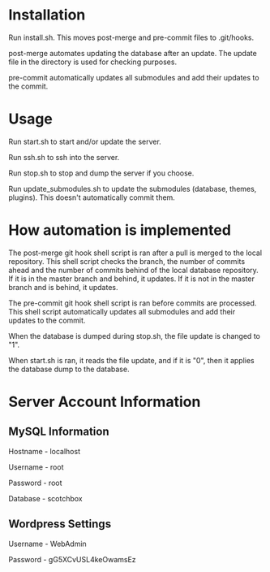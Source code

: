 # Installation
Run install.sh. This moves post-merge and pre-commit files to .git/hooks.

post-merge automates updating the database after an update. The update file in the directory is used for checking purposes.

pre-commit automatically updates all submodules and add their updates to the commit.

# Usage
Run start.sh to start and/or update the server.

Run ssh.sh to ssh into the server.

Run stop.sh to stop and dump the server if you choose.

Run update_submodules.sh to update the submodules (database, themes, plugins). This doesn't automatically commit them.

# How automation is implemented
The post-merge git hook shell script is ran after a pull is merged to the local repository. This shell script checks the branch, the number of commits ahead and the number of commits behind of the local database repository. If it is in the master branch and behind, it updates. If it is not in the master branch and is behind, it updates.

The pre-commit git hook shell script is ran before commits are processed. This shell script automatically updates all submodules and add their updates to the commit.

When the database is dumped during stop.sh, the file update is changed to "1".

When start.sh is ran, it reads the file update, and if it is "0", then it applies the database dump to the database.

# Server Account Information

## MySQL Information
Hostname - localhost

Username - root

Password - root

Database - scotchbox

## Wordpress Settings
Username - WebAdmin

Password - gG5XCvUSL4keOwamsEz
